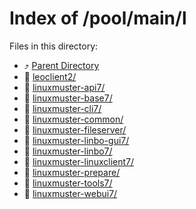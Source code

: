 
# Index of /pool/main/l
Files in this directory:
- ⤴ [Parent Directory](../)
- 📁 [leoclient2/](leoclient2)
- 📁 [linuxmuster-api7/](linuxmuster-api7)
- 📁 [linuxmuster-base7/](linuxmuster-base7)
- 📁 [linuxmuster-cli7/](linuxmuster-cli7)
- 📁 [linuxmuster-common/](linuxmuster-common)
- 📁 [linuxmuster-fileserver/](linuxmuster-fileserver)
- 📁 [linuxmuster-linbo-gui7/](linuxmuster-linbo-gui7)
- 📁 [linuxmuster-linbo7/](linuxmuster-linbo7)
- 📁 [linuxmuster-linuxclient7/](linuxmuster-linuxclient7)
- 📁 [linuxmuster-prepare/](linuxmuster-prepare)
- 📁 [linuxmuster-tools7/](linuxmuster-tools7)
- 📁 [linuxmuster-webui7/](linuxmuster-webui7)
